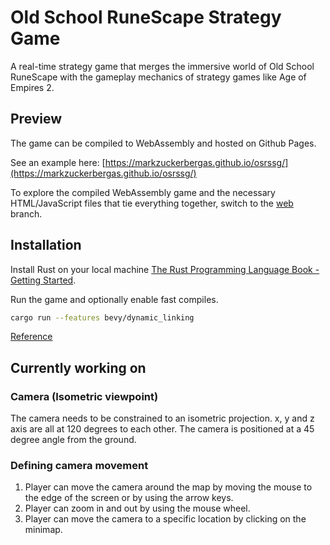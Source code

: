 # Old School RuneScape Strategy Game 
A real-time strategy game that merges the immersive world of Old School RuneScape with the gameplay mechanics of strategy games like Age of Empires 2.

## Preview
The game can be compiled to WebAssembly and hosted on Github Pages.

See an example here: [https://markzuckerbergas.github.io/osrssg/](https://markzuckerbergas.github.io/osrssg/)

To explore the compiled WebAssembly game and the necessary HTML/JavaScript files that tie everything together, switch to the [web](https://github.com/markzuckerbergas/osrssg/tree/web) branch.

## Installation

Install Rust on your local machine
[The Rust Programming Language Book - Getting Started](https://doc.rust-lang.org/book/ch01-01-installation.html).

Run the game and optionally enable fast compiles.
``` bash
cargo run --features bevy/dynamic_linking 
```
[Reference](https://bevyengine.org/learn/book/getting-started/setup/#enable-fast-compiles-optional)

## Currently working on

### Camera (Isometric viewpoint)
The camera needs to be constrained to an isometric projection. x, y and z axis are all at 120 degrees to each other. The camera is positioned at a 45 degree angle from the ground.

### Defining camera movement
1) Player can move the camera around the map by moving the mouse to the edge of the screen or by using the arrow keys.
2) Player can zoom in and out by using the mouse wheel.
3) Player can move the camera to a specific location by clicking on the minimap.





